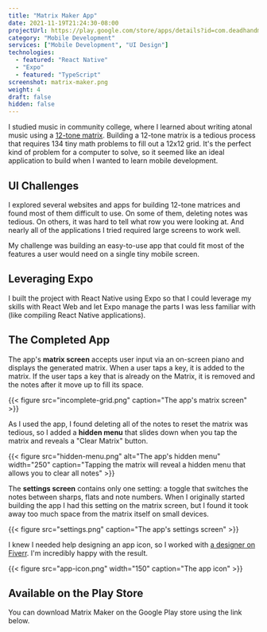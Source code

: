 ```yaml
---
title: "Matrix Maker App"
date: 2021-11-19T21:24:30-08:00
projectUrl: https://play.google.com/store/apps/details?id=com.deadhandmedia.matrixmaker
category: "Mobile Development"
services: ["Mobile Development", "UI Design"]
technologies:
  - featured: "React Native"
  - "Expo"
  - featured: "TypeScript"
screenshot: matrix-maker.png
weight: 4
draft: false
hidden: false
---
```


I studied music in community college, where I learned about writing atonal music using a [12-tone matrix](https://www.youtube.com/watch?v=tLkYu2iNsRs). Building a 12-tone matrix is a tedious process that requires 134 tiny math problems to fill out a 12x12 grid. It's the perfect kind of problem for a computer to solve, so it seemed like an ideal application to build when I wanted to learn mobile development.

## UI Challenges

I explored several websites and apps for building 12-tone matrices and found most of them difficult to use. On some of them, deleting notes was tedious. On others, it was hard to tell what row you were looking at. And nearly all of the applications I tried required large screens to work well.

My challenge was building an easy-to-use app that could fit most of the features a user would need on a single tiny mobile screen.

## Leveraging Expo

I built the project with React Native using Expo so that I could leverage my skills with React Web and let Expo manage the parts I was less familiar with (like compiling React Native applications).

## The Completed App

The app's **matrix screen** accepts user input via an on-screen piano and displays the generated matrix. When a user taps a key, it is added to the matrix. If the user taps a key that is already on the Matrix, it is removed and the notes after it move up to fill its space.

{{< figure src="incomplete-grid.png" caption="The app's matrix screen" >}}

As I used the app, I found deleting all of the notes to reset the matrix was tedious, so I added a **hidden menu** that slides down when you tap the matrix and reveals a "Clear Matrix" button.

{{< figure src="hidden-menu.png" alt="The app's hidden menu" width="250" caption="Tapping the matrix will reveal a hidden menu that allows you to clear all notes" >}}

The **settings screen** contains only one setting: a toggle that switches the notes between sharps, flats and note numbers. When I originally started building the app I had this setting on the matrix screen, but I found it took away too much space from the matrix itself on small devices.

{{< figure src="settings.png" caption="The app's settings screen" >}}

I knew I needed help designing an app icon, so I worked with
[a designer on Fiverr](https://www.fiverr.com/bima28). I'm incredibly happy with the result.

{{< figure src="app-icon.png" width="150" caption="The app icon" >}}

## Available on the Play Store

You can download Matrix Maker on the Google Play store using the link below.
